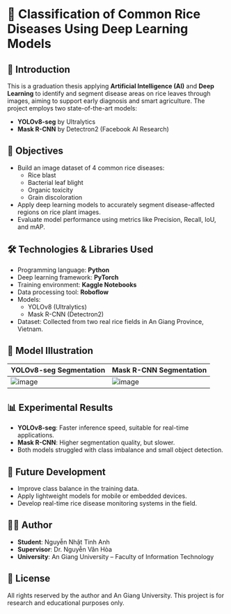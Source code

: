 
# 🌾 Classification of Common Rice Diseases Using Deep Learning Models

## 📌 Introduction
This is a graduation thesis applying **Artificial Intelligence (AI)** and **Deep Learning** to identify and segment disease areas on rice leaves through images, aiming to support early diagnosis and smart agriculture. The project employs two state-of-the-art models:

- **YOLOv8-seg** by Ultralytics
- **Mask R-CNN** by Detectron2 (Facebook AI Research)

## 🎯 Objectives
- Build an image dataset of 4 common rice diseases:
  - Rice blast
  - Bacterial leaf blight
  - Organic toxicity
  - Grain discoloration
- Apply deep learning models to accurately segment disease-affected regions on rice plant images.
- Evaluate model performance using metrics like Precision, Recall, IoU, and mAP.

## 🛠 Technologies & Libraries Used
- Programming language: **Python**
- Deep learning framework: **PyTorch**
- Training environment: **Kaggle Notebooks**
- Data processing tool: **Roboflow**
- Models:
  - YOLOv8 (Ultralytics)
  - Mask R-CNN (Detectron2)
- Dataset: Collected from two real rice fields in An Giang Province, Vietnam.

## 📸 Model Illustration

| YOLOv8-seg Segmentation | Mask R-CNN Segmentation |
|--------------------------|---------------------------|
|![image](https://github.com/user-attachments/assets/0e868d4f-3070-4f2a-82ff-d29edc012c70) | ![image](https://github.com/user-attachments/assets/3d24e0eb-693c-419d-b859-fd514bccd992)

## 📊 Experimental Results
- **YOLOv8-seg**: Faster inference speed, suitable for real-time applications.
- **Mask R-CNN**: Higher segmentation quality, but slower.
- Both models struggled with class imbalance and small object detection.

## 🧠 Future Development
- Improve class balance in the training data.
- Apply lightweight models for mobile or embedded devices.
- Develop real-time rice disease monitoring systems in the field.

## 👨‍💻 Author
- **Student**: Nguyễn Nhật Tinh Anh
- **Supervisor**: Dr. Nguyễn Văn Hòa
- **University**: An Giang University – Faculty of Information Technology

## 📄 License
All rights reserved by the author and An Giang University. This project is for research and educational purposes only.
